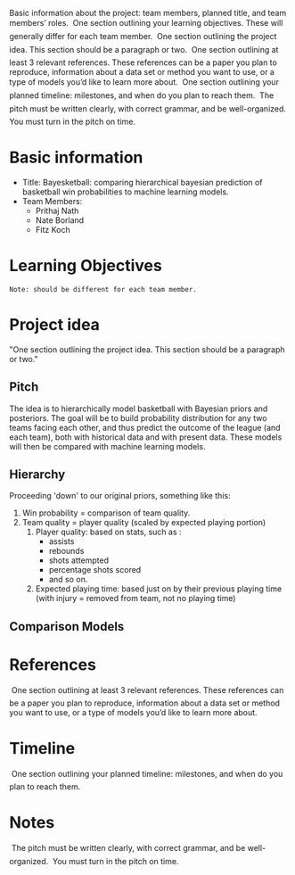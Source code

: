 Basic information about the project: team members, planned title, and team members’ roles.
 One section outlining your learning objectives.
These will generally differ for each team member.
 One section outlining the project idea. This section should be a paragraph or two.
 One section outlining at least 3 relevant references. These references can be a paper you plan to
reproduce, information about a data set or method you want to use, or a type of models you’d like to
learn more about.
 One section outlining your planned timeline: milestones, and when do you plan to reach them.
 The pitch must be written clearly, with correct grammar, and be well-organized.
 You must turn in the pitch on time.

# Basic information

-   Title: Bayesketball: comparing hierarchical bayesian prediction of basketball win probabilities to machine learning models.
-   Team Members:
    -   Prithaj Nath
    -   Nate Borland
    -   Fitz Koch

# Learning Objectives

    Note: should be different for each team member.

# Project idea

"One section outlining the project idea. This section should be a paragraph or two."

## Pitch

The idea is to hierarchically model basketball with Bayesian priors and posteriors. The goal will be to build probability distribution for any two teams facing each other, and thus predict the outcome of the league (and each team), both with historical data and with present data. These models will then be compared with machine learning models.

## Hierarchy

Proceeding 'down' to our original priors, something like this:

1. Win probability = comparison of team quality.
2. Team quality = player quality (scaled by expected playing portion)
    1. Player quality: based on stats, such as :
        - assists
        - rebounds
        - shots attempted
        - percentage shots scored
        - and so on.
    2. Expected playing time: based just on by their previous playing time (with injury = removed from team, not no playing time)

## Comparison Models

# References

 One section outlining at least 3 relevant references. These references can be a paper you plan to
reproduce, information about a data set or method you want to use, or a type of models you’d like to
learn more about.

# Timeline

 One section outlining your planned timeline: milestones, and when do you plan to reach them.

# Notes

 The pitch must be written clearly, with correct grammar, and be well-organized.
 You must turn in the pitch on time.
